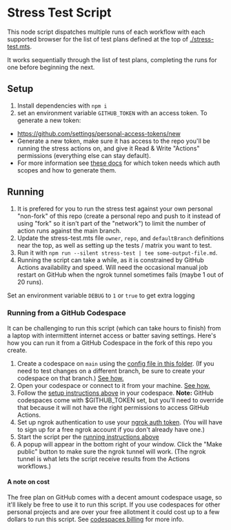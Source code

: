 # Stress Test Script

This node script dispatches multiple runs of each workflow with each supported browser for the list of test plans defined at the top of [./stress-test.mts](./stress-test.mts).

It works sequentially through the list of test plans, completing the runs for one before beginning the next.

## Setup

1. Install dependencies with `npm i`
2. set an environment variable `GITHUB_TOKEN` with an access token. To generate a new token:

- https://github.com/settings/personal-access-tokens/new
- Generate a new token, make sure it has access to the repo you'll be running the stress actions on, and give it Read & Write "Actions" permissions (everything else can stay default).
- For more information see [these docs](https://docs.github.com/en/rest/actions/workflows?apiVersion=2022-11-28#create-a-workflow-dispatch-event) for which token needs which auth scopes and how to generate them.

## Running

1. It is prefered for you to run the stress test against your own personal "non-fork" of this repo (create a personal repo and push to it instead of using "fork" so it isn't part of the "network") to limit the number of action runs against the main branch.
2. Update the stress-test.mts file `owner`, `repo`, and `defaultBranch` definitions near the top, as well as setting up the tests / matrix you want to test.
3. Run it with `npm run --silent stress-test | tee some-output-file.md`.
4. Running the script can take a while, as it is constrained by GitHub Actions availability and speed.
   Will need the occasional manual job restart on GitHub when the ngrok tunnel sometimes fails (maybe 1 out of 20 runs).

Set an environment variable `DEBUG` to `1` or `true` to get extra logging

### Running from a GitHub Codespace

It can be challenging to run this script (which can take hours to finish) from a laptop with intermittent internet access or batter saving settings. Here's how you can run it from a GitHub Codespace in the fork of this repo you create.

1. Create a codespace on `main` using the [config file in this folder](./devcontainer/devcontainer.json). (If you need to test changes on a different branch, be sure to create your codespace on that branch.) [See how.](https://docs.github.com/en/codespaces/developing-in-a-codespace/creating-a-codespace-for-a-repository?tool=webui)
2. Open your codespace or connect to it from your machine. [See how.](https://docs.github.com/en/codespaces/developing-in-a-codespace/opening-an-existing-codespace)
3. Follow the [setup instructions above](#setup) in your codespace. **Note:** GitHub codespaces come with $GITHUB_TOKEN set, but you'll need to override that because it will not have the right permissions to access GitHub Actions.
4. Set up ngrok authentication to use your [ngrok auth token](https://dashboard.ngrok.com/get-started/your-authtoken). (You will have to sign up for a free ngrok account if you don't already have one.)
5. Start the script per the [running instructions above](#running)
6. A popup will appear in the bottom right of your window. Click the "Make public" button to make sure the ngrok tunnel will work. (The ngrok tunnel is what lets the script receive results from the Actions workflows.)

#### A note on cost

The free plan on GitHub comes with a decent amount codespace usage, so it'll likely be free to use it to run this script. If you use codespaces for other personal projects and are over your free allotment it could cost up to a few dollars to run this script. See [codespaces billing](https://docs.github.com/en/billing/managing-billing-for-your-products/managing-billing-for-github-codespaces/about-billing-for-github-codespaces#monthly-included-storage-and-core-hours-for-personal-accounts) for more info.
